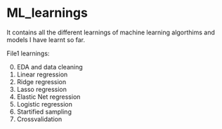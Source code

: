 # ML_learnings
It contains all the different learnings of machine learning algorthims and models I have learnt so far.

File1 learnings:

0. EDA and data cleaning
1. Linear regression
2. Ridge regression
3. Lasso regression
4. Elastic Net regression
5. Logistic regression
6. Startified sampling
7. Crossvalidation
